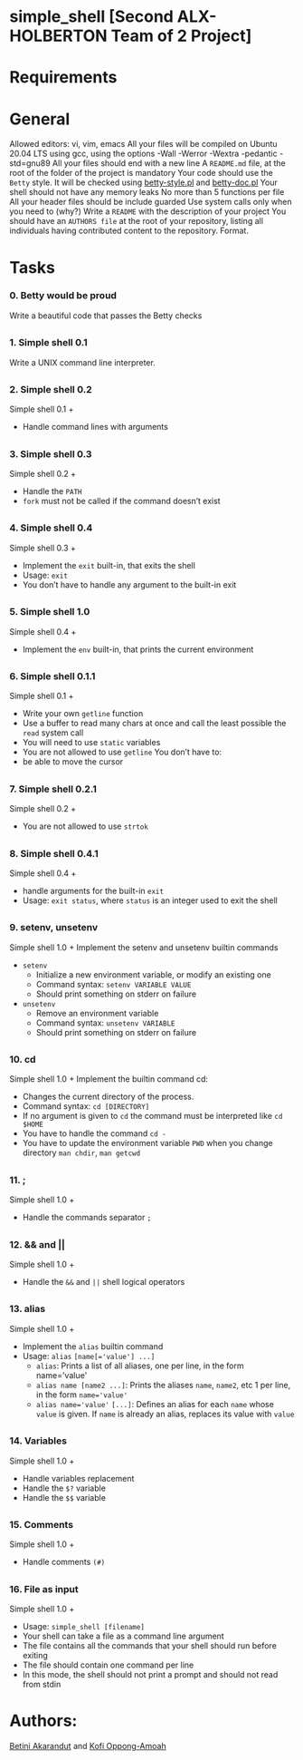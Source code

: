 # simple_shell [Second ALX-HOLBERTON Team of 2 Project]

# Requirements
# General
Allowed editors: vi, vim, emacs
All your files will be compiled on Ubuntu 20.04 LTS using gcc, using the options -Wall -Werror -Wextra -pedantic -std=gnu89
All your files should end with a new line
 A  `README.md`  file, at the root of the folder of the project is mandatory
Your code should use the  `Betty`  style. It will be checked using  [betty-style.pl](https://github.com/holbertonschool/Betty/blob/master/betty-style.pl "betty-style.pl")  and  [betty-doc.pl](https://github.com/holbertonschool/Betty/blob/master/betty-doc.pl "betty-doc.pl")
Your shell should not have any memory leaks
No more than 5 functions per file
All your header files should be include guarded
Use system calls only when you need to (why?)
Write a `README` with the description of your project
You should have an `AUTHORS file` at the root of your repository, listing all individuals having contributed content to the repository. Format.
##
# Tasks
### 0. Betty would be proud
Write a beautiful code that passes the Betty checks
##
### 1. Simple shell 0.1
Write a UNIX command line interpreter.
##
### 2. Simple shell 0.2
Simple shell 0.1 +
- Handle command lines with arguments
##
### 3. Simple shell 0.3
Simple shell 0.2 +
- Handle the `PATH`
- `fork` must not be called if the command doesn’t exist
##
### 4. Simple shell 0.4
Simple shell 0.3 +
- Implement the `exit` built-in, that exits the shell
- Usage: `exit`
- You don’t have to handle any argument to the built-in exit
##
### 5. Simple shell 1.0
Simple shell 0.4 +
- Implement the `env` built-in, that prints the current environment
##
### 6. Simple shell 0.1.1
Simple shell 0.1 +
- Write your own `getline` function
- Use a buffer to read many chars at once and call the least possible the `read` system call
- You will need to use `static` variables
- You are not allowed to use `getline`
You don’t have to:
- be able to move the cursor
##
### 7. Simple shell 0.2.1
Simple shell 0.2 +
- You are not allowed to use `strtok`
##
### 8. Simple shell 0.4.1
Simple shell 0.4 +
- handle arguments for the built-in `exit`
- Usage: `exit status`, where `status` is an integer used to exit the shell
##
### 9. setenv, unsetenv
Simple shell 1.0 +
Implement the setenv and unsetenv builtin commands
- `setenv`
	- Initialize a new environment variable, or modify an existing one
	- Command syntax: `setenv VARIABLE VALUE`
	-  Should print something on stderr on failure
- `unsetenv`
	- Remove an environment variable
	- Command syntax: `unsetenv VARIABLE`
	- Should print something on stderr on failure
##
### 10. cd
Simple shell 1.0 +
Implement the builtin command cd:
- Changes the current directory of the process.
- Command syntax: `cd [DIRECTORY]`
- If no argument is given to `cd` the command must be interpreted like `cd $HOME`
- You have to handle the command `cd -`
- You have to update the environment variable `PWD` when you change directory
`man chdir`, `man getcwd`
##
### 11. ;
Simple shell 1.0 +
- Handle the commands separator `;`
##
### 12. && and ||
Simple shell 1.0 +
- Handle the `&&` and `||` shell logical operators
##
### 13. alias
Simple shell 1.0 +
- Implement the `alias` builtin command
- Usage: `alias` `[name[='value'] ...]`
	- `alias`: Prints a list of all aliases, one per line, in the form name='value'
	- `alias name [name2 ...]`: Prints the aliases `name`, `name2`, etc 1 per line, in the form `name='value'`
	- `alias name='value'` `[...]`: Defines an alias for each `name` whose `value` is given. If `name` is already an alias, replaces its value with `value`
##
### 14. Variables
Simple shell 1.0 +
- Handle variables replacement
- Handle the `$?` variable
- Handle the `$$` variable
##
### 15. Comments
Simple shell 1.0 +
- Handle comments `(#)`
##
### 16. File as input
Simple shell 1.0 +
- Usage: `simple_shell [filename]`
- Your shell can take a file as a command line argument
- The file contains all the commands that your shell should run before exiting
- The file should contain one command per line
- In this mode, the shell should not print a prompt and should not read from stdin
##
# Authors:
[Betini Akarandut](https://github.com/betiniakarandut "Betini Akarandut") and 
[Kofi Oppong-Amoah](https://github.com/fiifi-oa "Kofi Oppong-Amoah")


